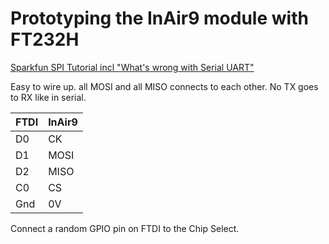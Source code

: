 # Prototyping the InAir9 module with FT232H

[Sparkfun SPI Tutorial incl "What's wrong with Serial UART"](https://learn.sparkfun.com/tutorials/serial-peripheral-interface-spi)

Easy to wire up. all MOSI and all MISO connects to each other. No TX goes to RX like in serial.

|FTDI|InAir9|
|----|------|
|D0  |CK    |
|D1  |MOSI  |
|D2  |MISO  |
|C0  |CS    |
|Gnd |0V    |


Connect a random GPIO pin on FTDI to the Chip Select.
